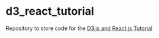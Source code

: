 # d3_react_tutorial
Repository to store code for the [D3.js and React.js Tutorial](https://www.youtube.com/watch?v=2LhoCfjm8R4)
